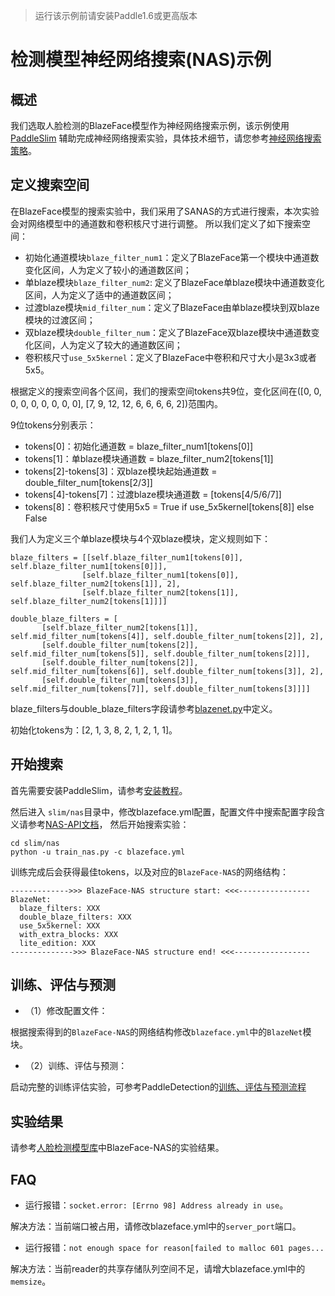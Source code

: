 >运行该示例前请安装Paddle1.6或更高版本

# 检测模型神经网络搜索(NAS)示例

## 概述

我们选取人脸检测的BlazeFace模型作为神经网络搜索示例，该示例使用[PaddleSlim](https://github.com/PaddlePaddle/PaddleSlim)
辅助完成神经网络搜索实验，具体技术细节，请您参考[神经网络搜索策略](https://github.com/PaddlePaddle/PaddleSlim/blob/develop/docs/docs/tutorials/nas_demo.md)。


## 定义搜索空间
在BlazeFace模型的搜索实验中，我们采用了SANAS的方式进行搜索，本次实验会对网络模型中的通道数和卷积核尺寸进行调整。
所以我们定义了如下搜索空间：
- 初始化通道模块`blaze_filter_num1`：定义了BlazeFace第一个模块中通道数变化区间，人为定义了较小的通道数区间；
- 单blaze模块`blaze_filter_num2`: 定义了BlazeFace单blaze模块中通道数变化区间，人为定义了适中的通道数区间；
- 过渡blaze模块`mid_filter_num`：定义了BlazeFace由单blaze模块到双blaze模块的过渡区间；
- 双blaze模块`double_filter_num`：定义了BlazeFace双blaze模块中通道数变化区间，人为定义了较大的通道数区间；
- 卷积核尺寸`use_5x5kernel`：定义了BlazeFace中卷积和尺寸大小是3x3或者5x5。

根据定义的搜索空间各个区间，我们的搜索空间tokens共9位，变化区间在([0, 0, 0, 0, 0, 0, 0, 0, 0], [7, 9, 12, 12, 6, 6, 6, 6, 2])范围内。  

9位tokens分别表示：

- tokens[0]：初始化通道数 = blaze_filter_num1[tokens[0]]
- tokens[1]：单blaze模块通道数 = blaze_filter_num2[tokens[1]]
- tokens[2]-tokens[3]：双blaze模块起始通道数 = double_filter_num[tokens[2/3]]
- tokens[4]-tokens[7]：过渡blaze模块通道数 = [tokens[4/5/6/7]]
- tokens[8]：卷积核尺寸使用5x5 = True if use_5x5kernel[tokens[8]] else False

我们人为定义三个单blaze模块与4个双blaze模块，定义规则如下：
```
blaze_filters = [[self.blaze_filter_num1[tokens[0]], self.blaze_filter_num1[tokens[0]]],
                [self.blaze_filter_num1[tokens[0]], self.blaze_filter_num2[tokens[1]], 2],
                [self.blaze_filter_num2[tokens[1]], self.blaze_filter_num2[tokens[1]]]]

double_blaze_filters = [
       [self.blaze_filter_num2[tokens[1]], self.mid_filter_num[tokens[4]], self.double_filter_num[tokens[2]], 2],
       [self.double_filter_num[tokens[2]], self.mid_filter_num[tokens[5]], self.double_filter_num[tokens[2]]],
       [self.double_filter_num[tokens[2]], self.mid_filter_num[tokens[6]], self.double_filter_num[tokens[3]], 2],
       [self.double_filter_num[tokens[3]], self.mid_filter_num[tokens[7]], self.double_filter_num[tokens[3]]]]
```
blaze_filters与double_blaze_filters字段请参考[blazenet.py](../../ppdet/modeling/backbones/blazenet.py)中定义。

初始化tokens为：[2, 1, 3, 8, 2, 1, 2, 1, 1]。

## 开始搜索
首先需要安装PaddleSlim，请参考[安装教程](https://paddlepaddle.github.io/PaddleSlim/#_2)。

然后进入 `slim/nas`目录中，修改blazeface.yml配置，配置文件中搜索配置字段含义请参考[NAS-API文档](https://github.com/PaddlePaddle/PaddleSlim/blob/develop/docs/docs/api/nas_api.md)，
然后开始搜索实验：
```
cd slim/nas
python -u train_nas.py -c blazeface.yml
```
训练完成后会获得最佳tokens，以及对应的`BlazeFace-NAS`的网络结构：
```
------------->>> BlazeFace-NAS structure start: <<<----------------
BlazeNet:
  blaze_filters: XXX
  double_blaze_filters: XXX
  use_5x5kernel: XXX
  with_extra_blocks: XXX
  lite_edition: XXX
-------------->>> BlazeFace-NAS structure end! <<<-----------------
```

## 训练、评估与预测
- （1）修改配置文件：

根据搜索得到的`BlazeFace-NAS`的网络结构修改`blazeface.yml`中的`BlazeNet`模块。

- （2）训练、评估与预测：

启动完整的训练评估实验，可参考PaddleDetection的[训练、评估与预测流程](../../docs/GETTING_STARTED_cn.md)

## 实验结果
请参考[人脸检测模型库](../../configs/face_detection/README.md#模型库与基线)中BlazeFace-NAS的实验结果。

## FAQ
- 运行报错：`socket.error: [Errno 98] Address already in use`。

解决方法：当前端口被占用，请修改blazeface.yml中的`server_port`端口。

- 运行报错：`not enough space for reason[failed to malloc 601 pages...`

解决方法：当前reader的共享存储队列空间不足，请增大blazeface.yml中的`memsize`。
